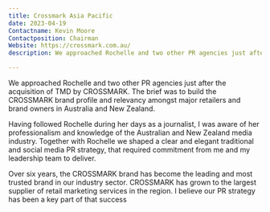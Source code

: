 ```yaml
---
title: Crossmark Asia Pacific
date: 2023-04-19
Contactname: Kevin Moore
Contactposition: Chairman
Website: https://crossmark.com.au/
description: We approached Rochelle and two other PR agencies just after the acquisition of TMD by CROSSMARK.

---
```


We approached Rochelle and two other PR agencies just after the acquisition of TMD by CROSSMARK. The brief was to build the CROSSMARK brand profile and relevancy amongst major retailers and brand owners in Australia and New Zealand.

Having followed Rochelle during her days as a journalist, I was aware of her professionalism and knowledge of the Australian and New Zealand media industry. Together with Rochelle we shaped a clear and elegant traditional and social media PR strategy, that required commitment from me and my leadership team to deliver.

Over six years, the CROSSMARK brand has become the leading and most trusted brand in our industry sector. CROSSMARK has grown to the largest supplier of retail marketing services in the region. I believe our PR strategy has been a key part of that success

